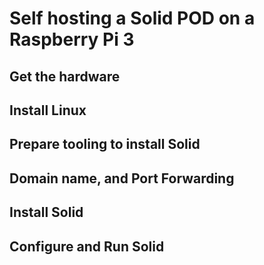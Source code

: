 # Self hosting a Solid POD on a Raspberry Pi 3

## Get the hardware
## Install Linux
## Prepare tooling to install Solid
## Domain name, and Port Forwarding
## Install Solid
## Configure and Run Solid
